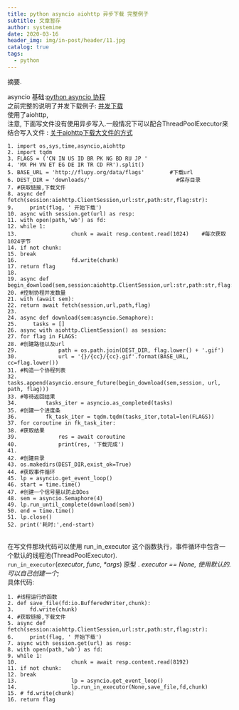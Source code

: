```yaml
---
title: python asyncio aiohttp 异步下载 完整例子
subtitle: 文章暂存
author: systemime
date: 2020-03-16
header_img: img/in-post/header/11.jpg
catalog: true
tags:
  - python
---
```

摘要.

<!-- more -->
asyncio 基础:[python asyncio 协程](https://blog.csdn.net/dashoumeixi/article/details/81001681)<br />之前完整的说明了并发下载例子: [并发下载](https://blog.csdn.net/dashoumeixi/article/details/80938327)<br />使用了aiohttp,<br />注意, 下面写文件没有使用异步写入.一般情况下可以配合ThreadPoolExecutor来结合写入文件 : [关于aiohttp下载大文件的方式](https://blog.csdn.net/dashoumeixi/article/details/88845137)
```
1. import os,sys,time,asyncio,aiohttp
2. import tqdm
3. FLAGS = ('CN IN US ID BR PK NG BD RU JP '
4. 'MX PH VN ET EG DE IR TR CD FR').split()
5. BASE_URL = 'http://flupy.org/data/flags'        #下载url
6. DEST_DIR = 'downloads/'                           #保存目录
7. #获取链接,下载文件
8. async def fetch(session:aiohttp.ClientSession,url:str,path:str,flag:str):
9.     print(flag, ' 开始下载')
10. async with session.get(url) as resp:
11. with open(path,'wb') as fd:
12. while 1:
13.                 chunk = await resp.content.read(1024)    #每次获取1024字节
14. if not chunk:
15. break
16.                 fd.write(chunk)
17. return flag
18. 
19. async def begin_download(sem,session:aiohttp.ClientSession,url:str,path:str,flag:str):
20. #控制协程并发数量
21. with (await sem):
22. return await fetch(session,url,path,flag)
23. 
24. async def download(sem:asyncio.Semaphore):
25.     tasks = []
26. async with aiohttp.ClientSession() as session:
27. for flag in FLAGS:
28. #创建路径以及url
29.             path = os.path.join(DEST_DIR, flag.lower() + '.gif')
30.             url = '{}/{cc}/{cc}.gif'.format(BASE_URL, cc=flag.lower())
31. #构造一个协程列表
32.             tasks.append(asyncio.ensure_future(begin_download(sem,session, url, path, flag)))
33. #等待返回结果
34.         tasks_iter = asyncio.as_completed(tasks)
35. #创建一个进度条
36.         fk_task_iter = tqdm.tqdm(tasks_iter,total=len(FLAGS))
37. for coroutine in fk_task_iter:
38. #获取结果
39.             res = await coroutine
40.             print(res, '下载完成')
41. 
42. #创建目录
43. os.makedirs(DEST_DIR,exist_ok=True)
44. #获取事件循环
45. lp = asyncio.get_event_loop()
46. start = time.time()
47. #创建一个信号量以防止DDos
48. sem = asyncio.Semaphore(4)
49. lp.run_until_complete(download(sem))
50. end = time.time()
51. lp.close()
52. print('耗时:',end-start)
```
 <br />在写文件那块代码可以使用 run_in_executor 这个函数执行，事件循环中包含一个默认的线程池(ThreadPoolExecutor).<br />`run_in_executor`(_executor_, _func_, _*args_) 原型 . _executor == None, 使用默认的. 可以自己创建一个;_<br />具体代码:
```
1. #线程运行的函数
2. def save_file(fd:io.BufferedWriter,chunk):
3.     fd.write(chunk)
4. #获取链接,下载文件
5. async def fetch(session:aiohttp.ClientSession,url:str,path:str,flag:str):
6.     print(flag, ' 开始下载')
7. async with session.get(url) as resp:
8. with open(path,'wb') as fd:
9. while 1:
10.                 chunk = await resp.content.read(8192)
11. if not chunk:
12. break
13.                 lp = asyncio.get_event_loop()
14.                 lp.run_in_executor(None,save_file,fd,chunk)
15. # fd.write(chunk)
16. return flag
```
 
